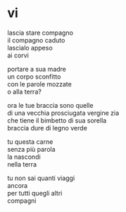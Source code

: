# vi

lascia stare compagno  
il compagno caduto  
lascialo appeso  
ai corvi

portare a sua madre  
un corpo sconfitto  
con le parole mozzate  
o alla terra?

ora le tue braccia sono quelle  
di una vecchia prosciugata vergine zia  
che tiene il bimbetto di sua sorella  
braccia dure di legno verde

tu questa carne  
senza più parola  
la nascondi  
nella terra

tu non sai quanti viaggi  
ancora  
per tutti quegli altri  
compagni
